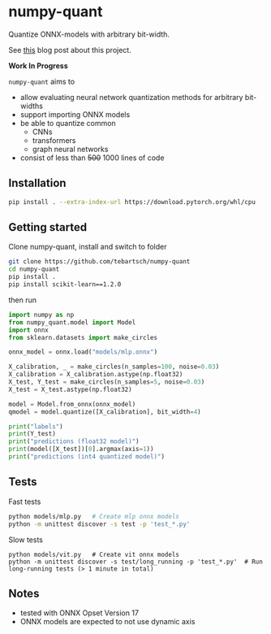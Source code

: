 # numpy-quant

Quantize ONNX-models with arbitrary bit-width.

See [this](https://tebartsch.ai/blog/Quantizing-Transformers.html) blog post about this project.

**Work In Progress**

`numpy-quant` aims to
 
 - allow evaluating neural network quantization methods for arbitrary bit-widths
 - support importing ONNX models
 - be able to quantize common
   - CNNs
   - transformers
   - graph neural networks
 - consist of less than ~~500~~ 1000 lines of code

## Installation

```bash
pip install . --extra-index-url https://download.pytorch.org/whl/cpu
```

## Getting started

Clone numpy-quant, install and switch to folder

```bash
git clone https://github.com/tebartsch/numpy-quant
cd numpy-quant
pip install .
pip install scikit-learn==1.2.0
```

then run

```python
import numpy as np
from numpy_quant.model import Model
import onnx
from sklearn.datasets import make_circles

onnx_model = onnx.load("models/mlp.onnx")

X_calibration, _ = make_circles(n_samples=100, noise=0.03)
X_calibration = X_calibration.astype(np.float32)
X_test, Y_test = make_circles(n_samples=5, noise=0.03)
X_test = X_test.astype(np.float32)

model = Model.from_onnx(onnx_model)
qmodel = model.quantize([X_calibration], bit_width=4)

print("labels")
print(Y_test)
print("predictions (float32 model)")
print(model([X_test])[0].argmax(axis=1))
print("predictions (int4 quantized model)")
```

## Tests

Fast tests
```bash
python models/mlp.py   # Create mlp onnx models
python -m unittest discover -s test -p 'test_*.py' 
```
Slow tests
```
python models/vit.py   # Create vit onnx models
python -m unittest discover -s test/long_running -p 'test_*.py'  # Run long-running tests (> 1 minute in total)
```

## Notes

 - tested with ONNX Opset Version 17
 - ONNX models are expected to not use dynamic axis